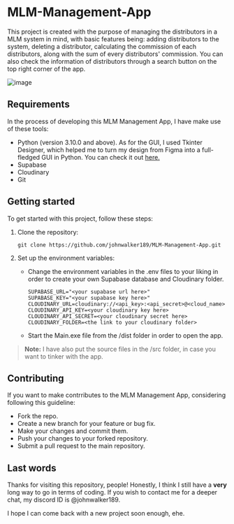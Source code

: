 # MLM-Management-App

This project is created with the purpose of managing the distributors in a MLM system in mind, with basic features being: adding distributors to the system, deleting a distributor, calculating the commission of each distributors, along with the sum of every distributors' commission. You can also check the information of distributors through a search button on the top right corner of the app. 

![image](https://github.com/user-attachments/assets/a745028d-a8c1-43ba-95ed-649af310b533)

## Requirements

In the process of developing this MLM Management App, I have make use of these tools:

- Python (version 3.10.0 and above). As for the GUI, I used Tkinter Designer, which helped me to turn my design from Figma into a full-fledged GUI in Python.
  You can check it out [here.](https://github.com/ParthJadhav/Tkinter-Designer)
- Supabase
- Cloudinary
- Git

## Getting started

To get started with this project, follow these steps:

  1. Clone the repository:
     ```
     git clone https://github.com/johnwalker189/MLM-Management-App.git
     ```
2. Set up the environment variables:
   
   - Change the environment variables in the .env files to your liking in order to create your own Supabase database and Cloudinary folder.

     ```
     SUPABASE_URL="<your supabase url here>"
     SUPABASE_KEY="<your supabase key here>"
     CLOUDINARY_URL=cloudinary://<api_key>:<api_secret>@<cloud_name>
     CLOUDINARY_API_KEY=<your cloudinary key here>
     CLOUDINARY_API_SECRET=<your cloudinary secret here>
     CLOUDINARY_FOLDER=<the link to your cloudinary folder>
     ```
    - Start the Main.exe file from the /dist folder in order to open the app.
  > **Note:** I have also put the source files in the /src folder, in case you want to tinker with the app.

## Contributing

If you want to make contrributes to the MLM Management App, considering following this guideline: 

- Fork the repo.
- Create a new branch for your feature or bug fix.
- Make your changes and commit them.
- Push your changes to your forked repository.
- Submit a pull request to the main repository.

## Last words

Thanks for visiting this repository, people! Honestly, I think I still have a **very** long way to go in terms of coding. If you wish to contact me for a deeper chat, my discord ID is @johnwalker189. 

I hope I can come back with a new project soon enough, ehe.
